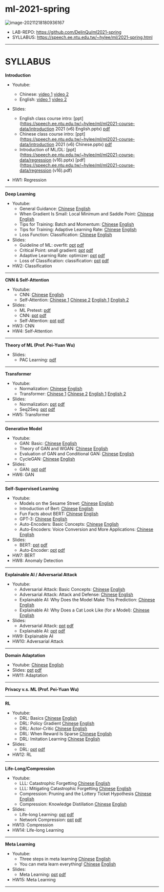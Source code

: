# ml-2021-spring

![image-20211218180936167](https://s2.loli.net/2021/12/18/ur8mKQxXi4hJfR2.png)
- LAB-REPO: https://github.com/DelinQu/ml2021-spring
- SYLLABUS: https://speech.ee.ntu.edu.tw/~hylee/ml/2021-spring.html

------

# SYLLABUS

**Introduction**



- Youtube:

  - Chinese: [video 1](https://youtu.be/Ye018rCVvOo) [video 2](https://youtu.be/bHcJCp2Fyxs)
  - English: [video 1](https://www.youtube.com/watch?v=Y87Ct23H3Kw) [video 2](https://www.youtube.com/watch?v=O69EqgzUl9U)

- Slides:

  - English class course intro: [ppt](https://speech.ee.ntu.edu.tw/~hylee/ml/ml2021-course-data/introduction 2021 (v6) English.pptx) [pdf](https://speech.ee.ntu.edu.tw/~hylee/ml/ml2021-course-data/introduction-2021-v6-English.pdf)
  - Chinese class course intro: [ppt](https://speech.ee.ntu.edu.tw/~hylee/ml/ml2021-course-data/introduction 2021 (v6) Chinese.pptx) [pdf](https://speech.ee.ntu.edu.tw/~hylee/ml/ml2021-course-data/introduction-2021-v6-Chinese.pdf)
  - Introduction of ML/DL: [ppt](https://speech.ee.ntu.edu.tw/~hylee/ml/ml2021-course-data/regression (v16).pptx) [pdf](https://speech.ee.ntu.edu.tw/~hylee/ml/ml2021-course-data/regression (v16).pdf)

- HW1: Regression

------

**Deep Learning**



- Youtube:
  - General Guidance: [Chinese](https://www.youtube.com/watch?v=WeHM2xpYQpw) [English](https://youtu.be/3qgKpBptyFY)
  - When Gradient Is Small: Local Minimum and Saddle Point: [Chinese](https://www.youtube.com/watch?v=QW6uINn7uGk) [English](https://youtu.be/yz7QS1I6omw)
  - Tips for Training: Batch and Momentum: [Chinese](https://www.youtube.com/watch?v=zzbr1h9sF54) [English](https://youtu.be/MNoEQ9w-AbE)
  - Tips for Training: Adaptive Learning Rate: [Chinese](https://www.youtube.com/watch?v=HYUXEeh3kwY) [English](https://www.youtube.com/watch?v=8yf-tU7zm7w)
  - Loss Function: Classification: [Chinese](https://www.youtube.com/watch?v=O2VkP8dJ5FE) [English](https://www.youtube.com/watch?v=jqVONJ-Wn8w)
- Slides:
  - Guideline of ML: overfit: [ppt](https://speech.ee.ntu.edu.tw/~hylee/ml/ml2021-course-data/overfit-v6.pptx) [pdf](https://speech.ee.ntu.edu.tw/~hylee/ml/ml2021-course-data/overfit-v6.pdf)
  - Critical Point: small gradient: [ppt](https://speech.ee.ntu.edu.tw/~hylee/ml/ml2021-course-data/small-gradient-v7.pptx) [pdf](https://speech.ee.ntu.edu.tw/~hylee/ml/ml2021-course-data/small-gradient-v7.pdf)
  - Adaptive Learning Rate: optimizer: [ppt](https://speech.ee.ntu.edu.tw/~hylee/ml/ml2021-course-data/optimizer_v4.pptx) [pdf](https://speech.ee.ntu.edu.tw/~hylee/ml/ml2021-course-data/optimizer_v4.pdf)
  - Loss of Classification: classification: [ppt](https://speech.ee.ntu.edu.tw/~hylee/ml/ml2021-course-data/classification_v2.pptx) [pdf](https://speech.ee.ntu.edu.tw/~hylee/ml/ml2021-course-data/classification_v2.pdf)
- HW2: Classification

------

**CNN & Self-Attention**



- Youtube:
  - CNN: [Chinese](https://www.youtube.com/watch?v=OP5HcXJg2Aw) [English](https://www.youtube.com/watch?v=I4eLIsPM9Yc)
  - Self-Attention: [Chinese 1](https://www.youtube.com/watch?v=hYdO9CscNes) [Chinese 2](https://www.youtube.com/watch?v=gmsMY5kc-zw) [English 1](https://www.youtube.com/watch?v=0djMUi2-uV4) [English 2](https://www.youtube.com/watch?v=zeCDPYZli0k)
- Slides:
  - ML Pretest: [pdf](https://speech.ee.ntu.edu.tw/~hylee/ml/ml2021-course-data/pretest.pdf)
  - CNN: [ppt](https://speech.ee.ntu.edu.tw/~hylee/ml/ml2021-course-data/cnn_v4.pptx) [pdf](https://speech.ee.ntu.edu.tw/~hylee/ml/ml2021-course-data/cnn_v4.pdf)
  - Self-Attention: [ppt](https://speech.ee.ntu.edu.tw/~hylee/ml/ml2021-course-data/self_v7.pptx) [pdf](https://speech.ee.ntu.edu.tw/~hylee/ml/ml2021-course-data/self_v7.pdf)
- HW3: CNN
- HW4: Self-Attention

------

**Theory of ML (Prof. Pei-Yuan Wu)**



- Slides:
  - PAC Learning: [pdf](https://speech.ee.ntu.edu.tw/~hylee/ml/ml2021-course-data/W14_PAC-introduction.pdf)

------

**Transformer**



- Youtube:
  - Normalization: [Chinese](https://www.youtube.com/watch?v=BABPWOkSbLE) [English](https://www.youtube.com/watch?v=t3u3WshJQV8)
  - Transformer: [Chinese 1](https://www.youtube.com/watch?v=n9TlOhRjYoc) [Chinese 2](https://youtu.be/N6aRv06iv2g) [English 1](https://www.youtube.com/watch?v=zmOuJkH9l9M) [English 2](https://www.youtube.com/watch?v=fPTj5Zh1ACo)
- Slides:
  - Normalization: [ppt](https://speech.ee.ntu.edu.tw/~hylee/ml/ml2021-course-data/normalization_v4.pptx) [pdf](https://speech.ee.ntu.edu.tw/~hylee/ml/ml2021-course-data/normalization_v4.pdf)
  - Seq2Seq: [ppt](https://speech.ee.ntu.edu.tw/~hylee/ml/ml2021-course-data/seq2seq_v9.pptx) [pdf](https://speech.ee.ntu.edu.tw/~hylee/ml/ml2021-course-data/seq2seq_v9.pdf)
- HW5: Transformer

------

**Generative Model**



- Youtube:
  - GAN: Basic: [Chinese](https://youtu.be/4OWp0wDu6Xw) [English](https://www.youtube.com/watch?v=Mb9kddLfLRI)
  - Theory of GAN and WGAN: [Chinese](https://youtu.be/jNY1WBb8l4U) [English](https://www.youtube.com/watch?v=kFhv1I_fbZI)
  - Evaluation of GAN and Conditional GAN: [Chinese](https://www.youtube.com/watch?v=MP0BnVH2yOo) [English](https://www.youtube.com/watch?v=XcAmPtMQqS8)
  - CycleGAN: [Chinese](https://youtu.be/wulqhgnDr7E) [English](https://youtube.com/watch?v=6xRAiKAYPxU)
- Slides:
  - GAN: [ppt](https://speech.ee.ntu.edu.tw/~hylee/ml/ml2021-course-data/gan_v10.pptx) [pdf](https://speech.ee.ntu.edu.tw/~hylee/ml/ml2021-course-data/gan_v10.pdf)
- HW6: GAN

------

**Self-Supervised Learning**



- Youtube:
  - Models on the Sesame Street: [Chinese](https://youtu.be/e422eloJ0W4) [English](https://www.youtube.com/watch?v=mEcVirwmrkA)
  - Introduction of Bert: [Chinese](https://youtu.be/gh0hewYkjgo) [English](https://www.youtube.com/watch?v=L-ZQ-6vKOxU)
  - Fun Facts about BERT: [Chinese](https://youtu.be/ExXA05i8DEQ) [English](https://www.youtube.com/watch?v=L-ZQ-6vKOxU)
  - GPT-3: [Chinese](https://youtu.be/WY_E0Sd4K80) [English](https://www.youtube.com/watch?v=6sAf24QvJEY)
  - Auto-Encoders: Basic Concepts: [Chinese](https://youtu.be/3oHlf8-J3Nc) [English](https://www.youtube.com/watch?v=E7wlA85RxcI)
  - Auto-Encoders: Voice Conversion and More Applications: [Chinese](https://youtu.be/JZvEzb5PV3U) [English](https://www.youtube.com/watch?v=PsBHWq9KKqk)
- Slides:
  - BERT: [ppt](https://speech.ee.ntu.edu.tw/~hylee/ml/ml2021-course-data/bert_v8.pptx) [pdf](https://speech.ee.ntu.edu.tw/~hylee/ml/ml2021-course-data/bert_v8.pdf)
  - Auto-Encoder: [ppt](https://speech.ee.ntu.edu.tw/~hylee/ml/ml2021-course-data/auto_v8.pptx) [pdf](https://speech.ee.ntu.edu.tw/~hylee/ml/ml2021-course-data/auto_v8.pdf)
- HW7: BERT
- HW8: Anomaly Detection

------

**Explainable AI / Adversarial Attack**



- Youtube:
  - Adversarial Attack: Basic Concepts: [Chinese](https://youtu.be/xGQKhbjrFRk) [English](https://www.youtube.com/watch?v=xw6K4naFWFg)
  - Adversarial Attack: Attack and Defense: [Chinese](https://youtu.be/z-Q9ia5H2Ig) [English](https://www.youtube.com/watch?v=kRmBiV2X810)
  - Explainable AI: Why Does the Model Make This Prediction: [Chinese](https://youtu.be/WQY85vaQfTI) [English](https://www.youtube.com/watch?v=4rVD1EOaAX4)
  - Explainable AI: Why Does a Cat Look Like (for a Model): [Chinese](https://youtu.be/0ayIPqbdHYQ) [English](https://www.youtube.com/watch?v=5VPy7OGlGMQ)
- Slides:
  - Adversarial Attack: [ppt](https://speech.ee.ntu.edu.tw/~hylee/ml/ml2021-course-data/attack_v3.pptx) [pdf](https://speech.ee.ntu.edu.tw/~hylee/ml/ml2021-course-data/attack_v3.pdf)
  - Explainable AI: [ppt](https://speech.ee.ntu.edu.tw/~hylee/ml/ml2021-course-data/xai_v4.pptx) [pdf](https://speech.ee.ntu.edu.tw/~hylee/ml/ml2021-course-data/xai_v4.pdf)
- HW9: Explainable AI
- HW10: Adversarial Attack

------

**Domain Adaptation**



- Youtube: [Chinese](https://youtu.be/Mnk_oUrgppM) [English](https://www.youtube.com/watch?v=8AKqH6V9kjE)
- Slides: [ppt](https://speech.ee.ntu.edu.tw/~hylee/ml/ml2021-course-data/da_v6.pptx) [pdf](https://speech.ee.ntu.edu.tw/~hylee/ml/ml2021-course-data/da_v6.pdf)
- HW11: Adaptation

------

**Privacy v.s. ML (Prof. Pei-Yuan Wu)**

------

**RL**



- Youtube:
  - DRL: Basics [Chinese](https://youtu.be/XWukX-ayIrs) [English](https://www.youtube.com/watch?v=0oucZNfBXlI)
  - DRL: Policy Gradient [Chinese](https://youtu.be/US8DFaAZcp4) [English](https://youtu.be/jbN0oYLtXps)
  - DRL: Actor-Critic [Chinese](https://youtu.be/kk6DqWreLeU) [English](https://youtu.be/Cf-WkM-Xef0)
  - DRL: When Reward Is Sparse [Chinese](https://youtu.be/73YyF1gmIus) [English](https://youtu.be/pibO_5JhQ4U)
  - DRL: Imitation Learning [Chinese](https://youtu.be/75rZwxKBAf0) [English](https://youtu.be/9H3ShV57lHs)
- Slides:
  - DRL: [ppt](https://speech.ee.ntu.edu.tw/~hylee/ml/ml2021-course-data/drl_v5.pptx) [pdf](https://speech.ee.ntu.edu.tw/~hylee/ml/ml2021-course-data/drl_v5.pdf)
- HW12: RL

------

**Life-Long/Compression**



- Youtube:
  - LLL: Catastrophic Forgetting [Chinese](https://youtu.be/rWF9sg5w6Zk) [English](https://youtu.be/yAX8Ydfek_I)
  - LLL: Mitigating Catastrophic Forgetting [Chinese](https://youtu.be/Y9Jay_vxOsM) [English](https://youtu.be/-2r4cqDP4BY)
  - Compression: Pruning and the Lottery Ticket Hypothesis [Chinese](https://youtu.be/utk3EnAUh-g) [English](https://youtu.be/CB0a3aBwND8)
  - Compression: Knowledge Distillation [Chinese](https://youtu.be/xrlbLPaq_Og) [English](https://youtu.be/mGRdOGdOZ-4)
- Slides:
  - Life-long Learning: [ppt](https://speech.ee.ntu.edu.tw/~hylee/ml/ml2021-course-data/life_v2.pptx) [pdf](https://speech.ee.ntu.edu.tw/~hylee/ml/ml2021-course-data/life_v2.pdf)
  - Network Compression: [ppt](https://speech.ee.ntu.edu.tw/~hylee/ml/ml2021-course-data/tiny_v7.pptx) [pdf](https://speech.ee.ntu.edu.tw/~hylee/ml/ml2021-course-data/tiny_v7.pdf)
- HW13: Compression
- HW14: Life-long Learning

------

**Meta Learning**



- Youtube:
  - Three steps in meta learning [Chinese](https://youtu.be/xoastiYx9JU) [English](https://youtu.be/FmJ4T4k88jY)
  - You can meta learn everything! [Chinese](https://www.youtube.com/watch?v=Q68Eh-wm1Ts) [English](https://youtu.be/dgnUlFAZUo8)
- Slides:
  - Meta Learning: [ppt](https://speech.ee.ntu.edu.tw/~hylee/ml/ml2021-course-data/meta_v3.pptx) [pdf](https://speech.ee.ntu.edu.tw/~hylee/ml/ml2021-course-data/meta_v3.pdf)
- HW15: Meta Learning

------

